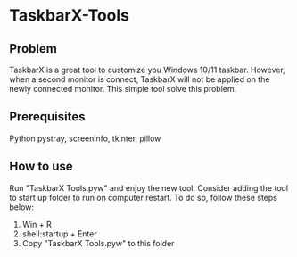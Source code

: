 # TaskbarX-Tools

## Problem
TaskbarX is a great tool to customize you Windows 10/11 taskbar. However, when a second monitor is connect, TaskbarX will not be applied on the newly connected monitor. This simple tool solve this problem.

## Prerequisites
Python
pystray, screeninfo, tkinter, pillow

## How to use
Run "TaskbarX Tools.pyw" and enjoy the new tool.
Consider adding the tool to start up folder to run on computer restart. To do so, follow these steps below:
1. Win + R
2. shell:startup + Enter
3. Copy "TaskbarX Tools.pyw" to this folder 
